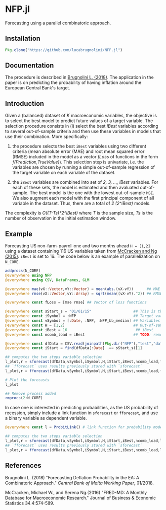 # NFP.jl
Forecasting using a parallel combinatoric approach.

## Installation
```julia
Pkg.clone("https://github.com/lucabrugnolini/NFP.jl")
```

## Documentation
The procedure is described in [Brugnolini L. (2018)](https://lucabrugnolini.github.io/publication/forecasting_inflation.pdf). The application in the paper is on predicting the probability of having inflation around the European Central Bank's target. 


## Introduction
Given a (balanced) dataset of _K_ macroeconomic variables, the objective is to select the best model to predict future values of a target variable. The selection procedure consists in (i) select the best _iBest_ variables according to several out-of-sample criteria and then use these variables in models that use their combination. More specifically:

1. the procedure selects the best `iBest` variables using two different criteria (mean absolute error (MAE) and root mean squared error (RMSE) included in the model as a vector _fLoss_ of functions in the form _f(Prediction,TrueValue)_). This selection step is univariate, i.e. the variables are chosen by running a simple out-of-sample  regression of the target variable on each variable of the dataset. 

2. the `iBest` variables are combined into set of _2, 3, ..., iBest_ variables. For each of these sets, the model is estimated and then avaluated out-of-sample. The best model is the one with the lowest out-of-sample `MSE`. We also augment each model with the first principal component of all variable in the dataset. Thus, there are a total of _2 (2^iBest)_ models. 

The complexity is _O((T-Ts)*2^iBest)_ where _T_ is the sample size, _Ts_ is the number of observation in the initial estimation window. 

## Example
Forecasting US non-farm-payroll one and two months ahead `H = [1,2]` using a dataset containing 116 US variables taken from [McCracken and Ng (2015)](https://amstat.tandfonline.com/doi/abs/10.1080/07350015.2015.1086655). `iBest` is set to 16. The code below is an example of parallelization on `N_CORE`. 


```julia
addprocs(N_CORE)
@everywhere using NFP
@everywhere using CSV, DataFrames, GLM

@everywhere mae(vX::Vector,vY::Vector) = mean(abs.(vX-vY))      ## MAE loss function 
@everywhere rmse(vX::Vector,vY::Array) = sqrt(mean((vX-vY).^2)) ## RMSE loss function

@everywhere const fLoss = [mae rmse] ## Vector of loss functions 

@everywhere const sStart_s = "01/01/15"                   ## This is the beginning of the out-of-sample window
@everywhere const iSymbol = :NFP                          ## Target variable
@everywhere const vSymbol = [:Date, :NFP, :NFP_bb_median] ## Variables to be removed from the dataset (non-numerical and dep. var.)
@everywhere const H = [1,2]                               ## Out-of-sample horizon
@everywhere const iBest = 16                               ## iBest
@everywhere const ncomb_load = iBest                      ## TODO: remove this option

@everywhere const dfData = CSV.read(joinpath(Pkg.dir("NFP"),"test","data.csv"), header = true)
@everywhere const iStart = find(dfData[:Date] .== sStart_s)[1]

## computes the two steps variable selection
l_plot,r = sforecast(dfData,vSymbol,iSymbol,H,iStart,iBest,ncomb_load,fLoss)
## `fforecast` uses results previously stored with `sforecast`
l_plot,r = fforecast(dfData,vSymbol,iSymbol,H,iStart,iBest,ncomb_load,fLoss)

# Plot the forecasts
l_plot

## Remove process added
rmprocs(2:N_CORE)

```

In case one is interested in predicting probabilities, as the US probability of recession, simply include a link function in `sforecast` or `fforecast`, and use a binary variable as dependent variable.

```julia
@everywhere const l = ProbitLink() # link function for probability model

## computes the two steps variable selection
l_plot,r = sforecast(dfData,vSymbol,iSymbol,H,iStart,iBest,ncomb_load,l,fLoss)
## `fforecast` uses results previously stored with `sforecast`
l_plot,r = fforecast(dfData,vSymbol,iSymbol,H,iStart,iBest,ncomb_load,l,fLoss)
```

## References
Brugnolini L. (2018) "Forecasting Deflation Probability in the EA: A Combinatoric Approach." _Central Bank of Malta Working Paper_, 01/2018.

McCracken, Michael W., and Serena Ng.(2016) "FRED-MD: A Monthly Database for Macroeconomic Research." Journal of Business & Economic Statistics 34.4:574-589.


